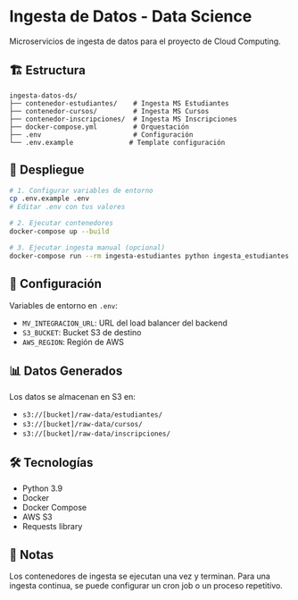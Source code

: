 # Ingesta de Datos - Data Science

Microservicios de ingesta de datos para el proyecto de Cloud Computing.

## 🏗️ Estructura

```
ingesta-datos-ds/
├── contenedor-estudiantes/    # Ingesta MS Estudiantes
├── contenedor-cursos/         # Ingesta MS Cursos  
├── contenedor-inscripciones/  # Ingesta MS Inscripciones
├── docker-compose.yml         # Orquestación
├── .env                       # Configuración
└── .env.example              # Template configuración
```

## 🚀 Despliegue

```bash
# 1. Configurar variables de entorno
cp .env.example .env
# Editar .env con tus valores

# 2. Ejecutar contenedores
docker-compose up --build

# 3. Ejecutar ingesta manual (opcional)
docker-compose run --rm ingesta-estudiantes python ingesta_estudiantes.py
```

## 🔧 Configuración

Variables de entorno en `.env`:
- `MV_INTEGRACION_URL`: URL del load balancer del backend
- `S3_BUCKET`: Bucket S3 de destino  
- `AWS_REGION`: Región de AWS

## 📊 Datos Generados

Los datos se almacenan en S3 en:
- `s3://[bucket]/raw-data/estudiantes/`
- `s3://[bucket]/raw-data/cursos/`
- `s3://[bucket]/raw-data/inscripciones/`

## 🛠️ Tecnologías

- Python 3.9
- Docker
- Docker Compose
- AWS S3
- Requests library

## 📝 Notas

Los contenedores de ingesta se ejecutan una vez y terminan. Para una ingesta continua, se puede configurar un cron job o un proceso repetitivo.
